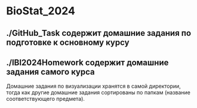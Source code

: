 # BioStat_2024
## ./GitHub_Task содержит домашние задания по подготовке к основному курсу
## ./IBI2024Homework содержит домашние задания самого курса
Домашние задания по визуализации хранятся в самой директории, тогда как другие домашние задания сортированы по папкам (название соответствующего предмета).
